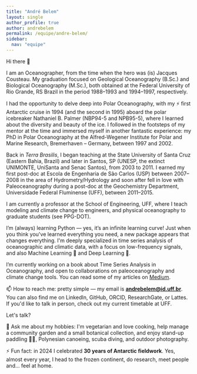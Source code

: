 ```yaml
---
title: "André Belem"
layout: single
author_profile: true
author: andrebelem
permalink: /equipe/andre-belem/
sidebar:
  nav: "equipe"
---
```


Hi there 👋

I am an Oceanographer, from the time when the hero was (is) Jacques Cousteau. My graduation focused on Geological Oceanography (B.Sc.) and Biological Oceanography (M.Sc.), both obtained at the Federal University of Rio Grande, RS Brazil in the period 1988–1993 and 1994–1997, respectively.

I had the opportunity to delve deep into Polar Oceanography, with my ⚡ first Antarctic cruise in 1994 (and the second in 1995) aboard the polar icebreaker Nathaniel B. Palmer (NBP94-5 and NPB95-5), where I learned about the diversity and beauty of the ice. I followed in the footsteps of my mentor at the time and immersed myself in another fantastic experience: my PhD in Polar Oceanography at the Alfred-Wegener Institute for Polar and Marine Research, Bremerhaven – Germany, between 1997 and 2002.

Back in *Terra Brasilis*, I began teaching at the State University of Santa Cruz (Eastern Bahia, Brazil) and later in Santos, SP (UNESP, the extinct UNIMONTE, UniSanta and Senac Santos), from 2003 to 2011. I earned my first post-doc at Escola de Engenharia de São Carlos (USP) between 2007–2008 in the area of Hydrometry/Hydrology and soon after fell in love with Paleoceanography during a post-doc at the Geochemistry Department, Universidade Federal Fluminense (UFF), between 2011–2015.

I am currently a professor at the School of Engineering, UFF, where I teach modeling and climate change to engineers, and physical oceanography to graduate students (see PPG-DOT).

I’m (always) learning Python — yes, it’s an infinite learning curve! Just when you think you've learned everything you need, a new package appears that changes everything. I'm deeply specialized in time series analysis of oceanographic and climatic data, with a focus on low-frequency signals, and also Machine Learning 🤖 and Deep Learning 🧠.

I’m currently working on a book about Time Series Analysis in Oceanography, and open to collaborations on paleoceanography and climate change tools. You can read some of my articles on [Medium](https://medium.com/@andrebelem).

📫 How to reach me: pretty simple — my email is **andrebelem@id.uff.br**. You can also find me on LinkedIn, GitHub, ORCID, ResearchGate, or Lattes. If you'd like to talk in person, check out my current timetable at UFF.

Let's talk?

💬 Ask me about my hobbies: I'm vegetarian and love cooking, help manage a community garden and a small botanical collection, and enjoy stand-up paddling 🏄‍♂️, Polynesian canoeing, scuba diving, and outdoor photography.

⚡ Fun fact: in 2024 I celebrated **30 years of Antarctic fieldwork**. Yes, almost every year, I head to the frozen continent, do research, meet people and... feel at home.
